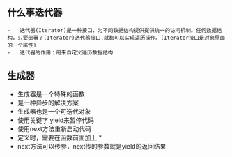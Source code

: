 ##  什么事迭代器
    -   迭代器(Iterator)是一种接口，为不同数据结构提供提供统一的访问机制。任何数据结构，只要部署了(Iterator)迭代器接口,就都可以实现遍历操作。(Iterator接口是对象里面的一个属性)
    -   迭代器的作用：用来自定义遍历数据结构
##  生成器
-   生成器是一个特殊的函数
-   是一种异步的解决方案
-   生成器也是一个可迭代对象
-   使用关键字 yield来暂停代码
-   使用next方法重新启动代码
-   定义时，需要在函数前面加上 *
-   next方法可以传参，next传的参数就是yield的返回结果